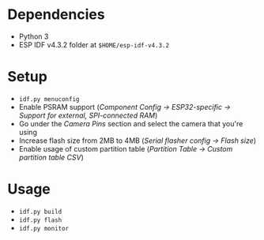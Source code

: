 # Dependencies
- Python 3
- ESP IDF v4.3.2 folder at `$HOME/esp-idf-v4.3.2`

# Setup
- `idf.py menuconfig`
- Enable PSRAM support (*Component Config -> ESP32-specific -> Support for
    external, SPI-connected RAM*)
- Go under the *Camera Pins* section and select the camera that you're using
- Increase flash size from 2MB to 4MB (*Serial flasher config -> Flash size*)
- Enable usage of custom partition table (*Partition Table -> Custom partition
    table CSV*)
<!-- - Set compiler optimization mode to speed -->

# Usage
- `idf.py build`
- `idf.py flash`
- `idf.py monitor`
